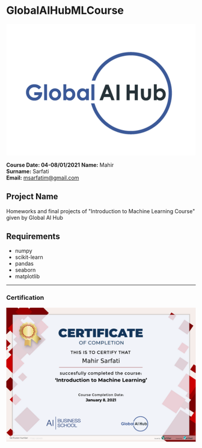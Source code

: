 # GlobalAIHubMLCourse
![](img/logo.png)

**Course Date: 04-08/01/2021**
**Name:** Mahir   
**Surname:** Sarfati  
**Email:** msarfatim@gmail.com  


## Project Name
Homeworks and final projects of "Introduction to Machine Learning Course" given by Global AI Hub

## Requirements
* numpy 
* scikit-learn
* pandas 
* seaborn
* matplotlib

---

### Certification
![](img/certificate_ex.png)
